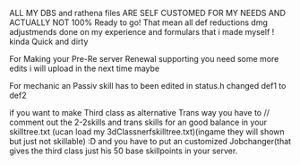 ALL MY DBS and rathena files ARE SELF CUSTOMED FOR MY NEEDS AND ACTUALLY NOT 100% Ready to go!
That mean all def reductions dmg adjustmends done on my experience and formulars that i made myself ! kinda Quick and dirty

For Making your Pre-Re server Renewal supporting you need some more edits i will upload in the next time maybe

For mechanic an Passiv skill has to been edited in status.h changed def1 to def2

if you want to make Third class as alternative Trans way you have to // comment out the 2-2skills and trans skills for an good balance in your skilltree.txt (ucan load my 3dClassnerfskilltree.txt)(ingame they will shown but just not skillable) :D and you have to put an customized Jobchanger(that gives the third class just his 50 base skillpoints in your server.
